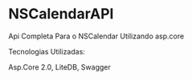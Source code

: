# NSCalendarAPI
Api Completa Para o NSCalendar Utilizando asp.core

Tecnologias Utilizadas:

Asp.Core 2.0,
LiteDB,
Swagger
